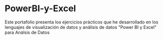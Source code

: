 # PowerBI-y-Excel
Este portafolio presenta los ejercicios prácticos que he desarrollado en los lenguajes de visualización de datos y análisis de datos "Power BI y Excel" para Análsis de Datos
